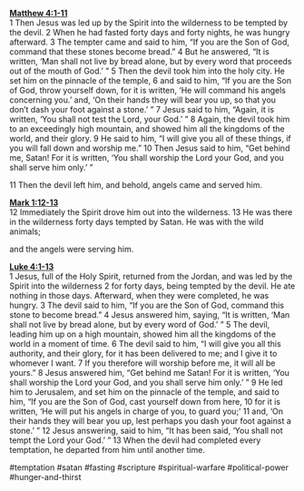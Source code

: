 **[Matthew 4:1-11](http://www.blueletterbible.org/search/preSearch.cfm?Criteria=Matthew+4.1-11&t=NIV)**  
1 Then Jesus was led up by the Spirit into the wilderness to be tempted by the devil. 2 When he had fasted forty days and forty nights, he was hungry afterward. 3 The tempter came and said to him, “If you are the Son of God, command that these stones become bread.” 4 But he answered, “It is written, ‘Man shall not live by bread alone, but by every word that proceeds out of the mouth of God.’ ” 5 Then the devil took him into the holy city. He set him on the pinnacle of the temple, 6 and said to him, “If you are the Son of God, throw yourself down, for it is written, ‘He will command his angels concerning you.’ and, ‘On their hands they will bear you up, so that you don’t dash your foot against a stone.’ ” 7 Jesus said to him, “Again, it is written, ‘You shall not test the Lord, your God.’ ” 8 Again, the devil took him to an exceedingly high mountain, and showed him all the kingdoms of the world, and their glory. 9 He said to him, “I will give you all of these things, if you will fall down and worship me.” 10 Then Jesus said to him, “Get behind me, Satan! For it is written, ‘You shall worship the Lord your God, and you shall serve him only.’ ”

11 Then the devil left him, and behold, angels came and served him.

**[Mark 1:12-13](http://www.blueletterbible.org/search/preSearch.cfm?Criteria=Mark+1.12-13&t=NIV)**  
12 Immediately the Spirit drove him out into the wilderness. 13 He was there in the wilderness forty days tempted by Satan. He was with the wild animals;

and the angels were serving him.

**[Luke 4:1-13](http://www.blueletterbible.org/search/preSearch.cfm?Criteria=Luke+4.1-13&t=NIV)**  
1 Jesus, full of the Holy Spirit, returned from the Jordan, and was led by the Spirit into the wilderness 2 for forty days, being tempted by the devil. He ate nothing in those days. Afterward, when they were completed, he was hungry. 3 The devil said to him, “If you are the Son of God, command this stone to become bread.” 4 Jesus answered him, saying, “It is written, ‘Man shall not live by bread alone, but by every word of God.’ ” 5 The devil, leading him up on a high mountain, showed him all the kingdoms of the world in a moment of time. 6 The devil said to him, “I will give you all this authority, and their glory, for it has been delivered to me; and I give it to whomever I want. 7 If you therefore will worship before me, it will all be yours.” 8 Jesus answered him, “Get behind me Satan! For it is written, ‘You shall worship the Lord your God, and you shall serve him only.’ ” 9 He led him to Jerusalem, and set him on the pinnacle of the temple, and said to him, “If you are the Son of God, cast yourself down from here, 10 for it is written, ‘He will put his angels in charge of you, to guard you;’ 11 and, ‘On their hands they will bear you up, lest perhaps you dash your foot against a stone.’ ” 12 Jesus answering, said to him, “It has been said, ‘You shall not tempt the Lord your God.’ ” 13 When the devil had completed every temptation, he departed from him until another time.

#temptation #satan #fasting #scripture #spiritual-warfare #political-power #hunger-and-thirst 
